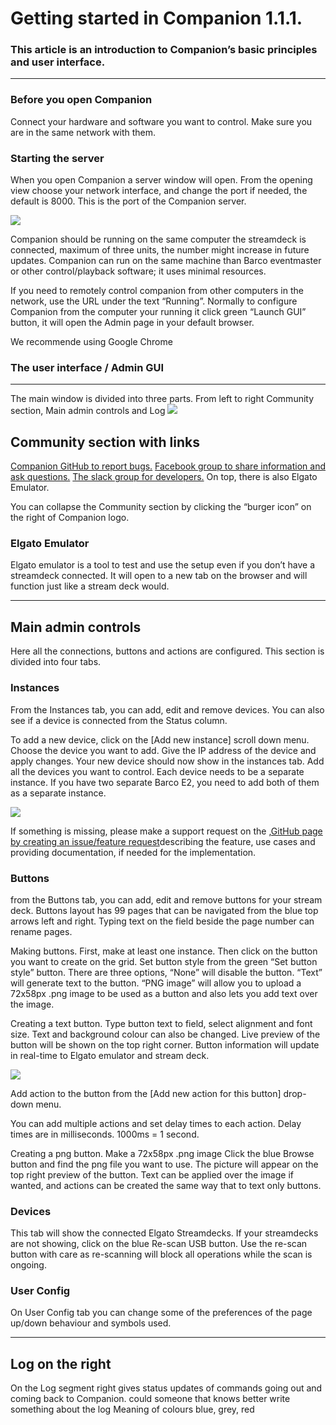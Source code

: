 # Getting started in Companion 1.1.1.



### This article is an introduction to Companion’s basic principles and user interface.
- - - -

### Before you open Companion
Connect your hardware and software you want to control.
Make sure you are in the same network with them.

### Starting the server
When you open Companion a server window will open.
From the opening view choose your network interface, and change the port if needed, the default is 8000. This is the port of the Companion server.

![](companion/documentation/images/server.png)


Companion should be running on the same computer the streamdeck is connected, maximum of three units, the number might increase in future updates.
Companion can run on the same machine than Barco eventmaster or other control/playback software; it uses minimal resources.

If you need to remotely control companion from other computers in the network, use the URL under the text “Running”. Normally to configure Companion from the computer your running it click green “Launch GUI” button, it will open the Admin page in your default browser.

We recommende using Google Chrome

### The user interface / Admin GUI
- - - -
The main window is divided into three parts.
From left to right Community section, Main admin controls and Log
![](companion/documentation/images/admingui.jpg)

## Community section with links
[Companion GitHub to report bugs.](https://github.com/bitfocus/companion/issues)
[Facebook group to share information and ask questions.](https://www.facebook.com/groups/2047850215433318/)
[The slack group for developers.](https://bit.ly/2IJ1jT4)
On top, there is also Elgato Emulator.

You can collapse the Community section by clicking the “burger icon” on the right of Companion logo.


### Elgato Emulator

Elgato emulator is a tool to test and use the setup even if you don’t have a streamdeck connected. It will open to a new tab on the browser and will function just like a stream deck would.

- - - -
## Main admin controls 
Here all the connections, buttons and actions are configured.
This section is divided into four tabs.

### Instances
From the Instances tab, you can add, edit and remove devices. You can also see if a device is connected from the Status column.

To add a new device, click on the [Add new instance] scroll down menu.
Choose the device you want to add.
Give the IP address of the device and apply changes.
Your new device should now show in the instances tab.
Add all the devices you want to control.
Each device needs to be a separate instance. If you have two separate Barco E2, you need to add both of them as a separate instance.

![](companion/documentation/images/instance.jpg)


If something is missing, please make a support request on the ,[GitHub page by creating an issue/feature request](https://github.com/bitfocus/companion/issues)describing the feature, use cases and providing documentation, if needed for the implementation.


### Buttons
from the Buttons tab, you can add, edit and remove buttons for your stream deck.
Buttons layout has 99 pages that can be navigated from the blue top arrows left and right. Typing text on the field beside the page number can rename pages.

Making buttons.
First, make at least one instance.
Then click on the button you want to create on the grid.
Set button style from the green “Set button style” button.
There are three options,
“None” will disable the button.
“Text” will generate text to the button. 
“PNG image” will allow you to upload a 72x58px .png image to be used as a button and also lets you add text over the image.

Creating a text button.
Type button text to field, select alignment and font size. Text and background colour can also be changed.
Live preview of the button will be shown on the top right corner. Button information will update in real-time to Elgato emulator and stream deck.

![](companion/documentation/images/button.jpg)


Add action to the button from the [Add new action for this button] drop-down menu.

You can add multiple actions and set delay times to each action. Delay times are in milliseconds. 1000ms = 1 second.

Creating a png button.
Make a 72x58px .png image
Click the blue Browse button and find the png file you want to use. The picture will appear on the top right preview of the button. Text can be applied over the image if wanted, and actions can be created the same way that to text only buttons.

### Devices
This tab will show the connected Elgato Streamdecks.
If your streamdecks are not showing, click on the blue Re-scan USB button. Use the re-scan button with care as re-scanning will block all operations while the scan is ongoing.

### User Config
On User Config tab you can change some of the preferences of the page up/down behaviour and symbols used.

- - - -

## Log on the right
On the Log segment right gives status updates of commands going out and coming back to Companion.
 could someone that knows better write something about the log 
Meaning of colours blue, grey, red





